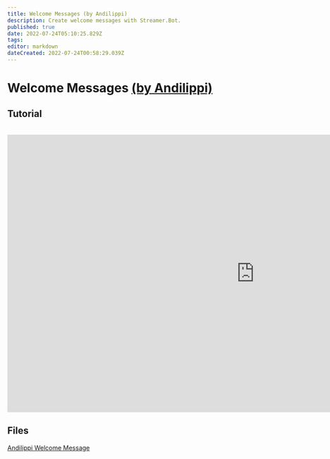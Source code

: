 ```yaml
---
title: Welcome Messages (by Andilippi)
description: Create welcome messages with Streamer.Bot.
published: true
date: 2022-07-24T05:10:25.829Z
tags: 
editor: markdown
dateCreated: 2022-07-24T00:58:29.039Z
---
```


# Welcome Messages [(by Andilippi)](https://www.twitch.tv/andilippi)
## Tutorial
<br>
<iframe width="1120" height="630" src="https://www.youtube.com/embed/ByBnM7_lh6A" title="YouTube video player" frameborder="0" allow="accelerometer; autoplay; clipboard-write; encrypted-media; gyroscope; picture-in-picture" allowfullscreen></iframe>

## Files
[Andilippi Welcome Message](https://cdn.discordapp.com/attachments/878288822620782612/879757058189176942/Andilippi_Welcome_Message.zip)